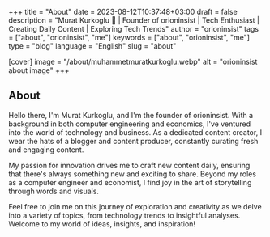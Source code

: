 +++
title = "About"
date = 2023-08-12T10:37:48+03:00
draft = false
description = "Murat Kurkoglu 🚀 | Founder of orioninsist | Tech Enthusiast | Creating Daily Content | Exploring Tech Trends"
author = "orioninsist"
tags = ["about", "orioninsist", "me"]
keywords = ["about", "orioninsist", "me"]
type = "blog"
language = "English"
slug = "about"

[cover]
    image = "/about/muhammetmuratkurkoglu.webp"
    alt = "orioninsist about image"
+++

## About
Hello there, I'm  Murat Kurkoglu, and I'm the founder of orioninsist. With a background in both computer engineering and economics, I've ventured into the world of technology and business. As a dedicated content creator, I wear the hats of a blogger and content producer, constantly curating fresh and engaging content.

My passion for innovation drives me to craft new content daily, ensuring that there's always something new and exciting to share. Beyond my roles as a computer engineer and economist, I find joy in the art of storytelling through words and visuals.

Feel free to join me on this journey of exploration and creativity as we delve into a variety of topics, from technology trends to insightful analyses. Welcome to my world of ideas, insights, and inspiration!
